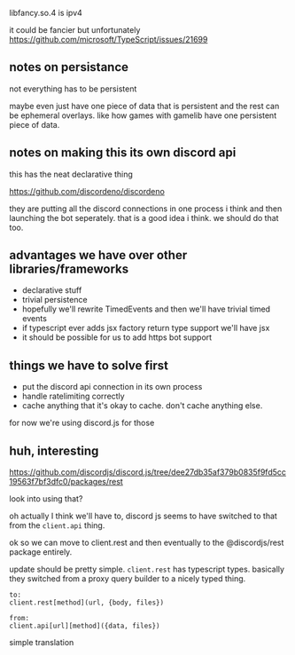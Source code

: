 libfancy.so.4 is ipv4

it could be fancier but unfortunately https://github.com/microsoft/TypeScript/issues/21699

## notes on persistance

not everything has to be persistent

maybe even just have one piece of data that is persistent and the rest can be
ephemeral overlays. like how games with gamelib have one persistent piece of data.

## notes on making this its own discord api

this has the neat declarative thing

https://github.com/discordeno/discordeno

they are putting all the discord connections in one process i think and then launching
the bot seperately. that is a good idea i think. we should do that too.

## advantages we have over other libraries/frameworks

- declarative stuff
- trivial persistence
- hopefully we'll rewrite TimedEvents and then we'll have trivial timed events
- if typescript ever adds jsx factory return type support we'll have jsx
- it should be possible for us to add https bot support

## things we have to solve first

- put the discord api connection in its own process
- handle ratelimiting correctly
- cache anything that it's okay to cache. don't cache anything else.

for now we're using discord.js for those

## huh, interesting

https://github.com/discordjs/discord.js/tree/dee27db35af379b0835f9fd5cc19563f7bf3dfc0/packages/rest

look into using that?

oh actually I think we'll have to, discord js seems to have switched to that from
the `client.api` thing.

ok so we can move to client.rest and then eventually to the @discordjs/rest package entirely.

update should be pretty simple. `client.rest` has typescript types. basically they switched
from a proxy query builder to a nicely typed thing.

```
to:
client.rest[method](url, {body, files})

from:
client.api[url][method]({data, files})
```

simple translation